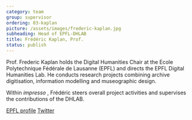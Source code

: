 ```yaml
---
category: team
group: supervisor
ordering: 03-kaplan
picture: /assets/images/frederic-kaplan.jpg
subheading: Head of EPFL-DHLAB
title: Frédéric Kaplan, Prof.
status: publish
---
```


Prof. Frederic Kaplan holds the Digital Humanities Chair at the Ecole Polytechnique Fédérale de Lausanne (EPFL) and directs the EPFL Digital Humanities Lab. He conducts research projects combining archive digitisation, information modelling and museographic design.

Within *impresso* , Frédéric steers overall project activities and supervises the contributions of the DHLAB.

[EPFL profile](https://people.epfl.ch/frederic.kaplan/bio?lang=en&cvlang=en) [Twitter](https://twitter.com/frederickaplan?lang=en)

<!-- He is currently working on the « Venice Time Machine », an international project in collaboration with the Ca’Foscari University in Venice, aiming to model the evolution and history of Venice over a 1000 year period. -->

